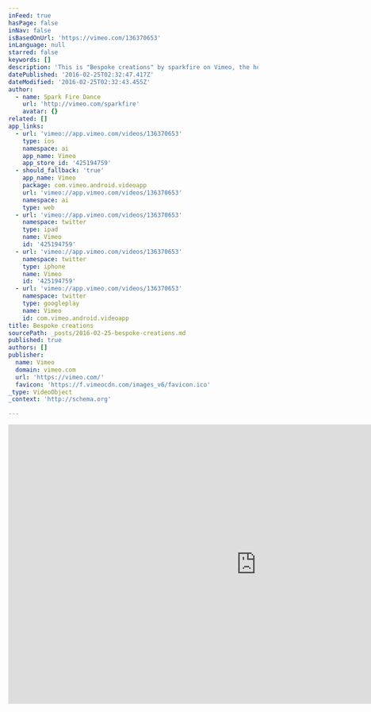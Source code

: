 ```yaml
---
inFeed: true
hasPage: false
inNav: false
isBasedOnUrl: 'https://vimeo.com/136370653'
inLanguage: null
starred: false
keywords: []
description: 'This is "Bespoke creations" by sparkfire on Vimeo, the home for high quality videos and the people who love them.'
datePublished: '2016-02-25T02:32:47.417Z'
dateModified: '2016-02-25T02:32:43.455Z'
author:
  - name: Spark Fire Dance
    url: 'http://vimeo.com/sparkfire'
    avatar: {}
related: []
app_links:
  - url: 'vimeo://app.vimeo.com/videos/136370653'
    type: ios
    namespace: ai
    app_name: Vimeo
    app_store_id: '425194759'
  - should_fallback: 'true'
    app_name: Vimeo
    package: com.vimeo.android.videoapp
    url: 'vimeo://app.vimeo.com/videos/136370653'
    namespace: ai
    type: web
  - url: 'vimeo://app.vimeo.com/videos/136370653'
    namespace: twitter
    type: ipad
    name: Vimeo
    id: '425194759'
  - url: 'vimeo://app.vimeo.com/videos/136370653'
    namespace: twitter
    type: iphone
    name: Vimeo
    id: '425194759'
  - url: 'vimeo://app.vimeo.com/videos/136370653'
    namespace: twitter
    type: googleplay
    name: Vimeo
    id: com.vimeo.android.videoapp
title: Bespoke creations
sourcePath: _posts/2016-02-25-bespoke-creations.md
published: true
authors: []
publisher:
  name: Vimeo
  domain: vimeo.com
  url: 'https://vimeo.com/'
  favicon: 'https://f.vimeocdn.com/images_v6/favicon.ico'
_type: VideoObject
_context: 'http://schema.org'

---
```

<iframe src="https://cdn.embedly.com/widgets/media.html?src=https%3A%2F%2Fplayer.vimeo.com%2Fvideo%2F136370653&amp;url=https%3A%2F%2Fvimeo.com%2F136370653&amp;image=http%3A%2F%2Fi.vimeocdn.com%2Fvideo%2F531022281_1280.jpg&amp;key=b7d04c9b404c499eba89ee7072e1c4f7&amp;type=text%2Fhtml&amp;schema=vimeo" width="1000" height="563" scrolling="no" frameborder="0" allowfullscreen="allowfullscreen" style=""></iframe>